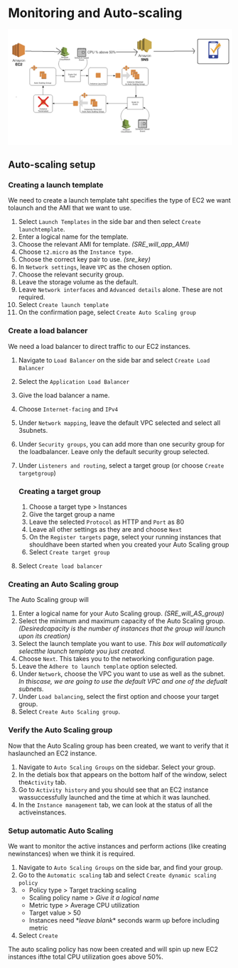 # Monitoring and Auto-scaling

![](./img/Cloud_watch_diagram.PNG)

## Auto-scaling setup
### Creating a launch template

We need to create a launch template taht specifies the type of EC2 we want tolaunch and the AMI that we want to use.
1. Select `Launch Templates` in the side bar and then select `Create launchtemplate`.
2. Enter a logical name for the template.
3. Choose the relevant AMI for template. *(SRE_will_app_AMI)*
4. Choose `t2.micro` as the `Instance type`.
5. Choose the correct key pair to use. *(sre_key)*
6. In `Network settings`, leave `VPC` as the chosen option.
7. Choose the relevant security group.
8. Leave the storage volume as the default.
9. Leave `Network interfaces` and `Advanced details` alone. These are not required.
10. Select `Create launch template`
11. On the confirmation page, select `Create Auto Scaling group`

### Create a load balancer

We need a load balancer to direct traffic to our EC2 instances.
1. Navigate to `Load Balancer` on the side bar and select `Create Load Balancer`
2. Select the `Application Load Balancer`
3. Give the load balancer a name.
4. Choose `Internet-facing` and `IPv4`
5. Under `Network mapping`, leave the default VPC selected and select all 3subnets.
6. Under `Security groups`, you can add more than one security group for the loadbalancer. Leave only the default security group selected.
7. Under `Listeners and routing`, select a target group (or choose `Create targetgroup`)

    ### Creating a target group
    1. Choose a target type > Instances
    2. Give the target group a name
    3. Leave the selected `Protocol` as HTTP and `Port` as 80
    4. Leave all other settings as they are and choose `Next`
    5. On the `Register targets` page, select your running instances that shouldhave been started when you created your Auto Scaling group
    6. Select `Create target group`

8. Select `Create load balancer`

### Creating an Auto Scaling group

The Auto Scaling group will 
1. Enter a logical name for your Auto Scaling group. *(SRE_will_AS_group)*
2. Select the minimum and maximum capacity of the Auto Scaling group. *(Desiredcapacity is the number of instances that the group will launch upon its creation)*
3. Select the launch template you want to use. *This box will automatically selectthe launch template you just created.*
4. Choose `Next`. This takes you to the networking configuration page.
5. Leave the `Adhere to launch template` option selected.
6. Under `Network`, choose the VPC you want to use as well as the subnet. *In thiscase, we are going to use the default VPC and one of the defualt subnets.*
7. Under `Load balancing`, select the first option and choose your target group.
8. Select `Create Auto Scaling group`.

### Verify the Auto Scaling group

Now that the Auto Scaling group has been created, we want to verify that it haslaunched an EC2 instance.
1. Navigate to `Auto Scaling Groups` on the sidebar. Select your group.
2. In the detials box that appears on the bottom half of the window, select the`Activity` tab.
3. Go to `Activity history` and you should see that an EC2 instance wassuccessfully launched and the time at which it was launched.
4. In the `Instance management` tab, we can look at the status of all the activeinstances.

### Setup automatic Auto Scaling

We want to monitor the active instances and perform actions (like creating newinstances) when we think it is required.
1. Navigate to `Auto Scaling Groups` on the side bar, and find your group.
2. Go to the `Automatic scaling` tab and select `Create dynamic scaling policy`
3. - Policy type > Target tracking scaling
   - Scaling policy name > *Give it a logical name*
   - Metric type > Average CPU utilization
   - Target value > 50
   - Instances need \**leave blank*\* seconds warm up before including metric
4. Select `Create`

The auto scaling policy has now been created and will spin up new EC2 instances ifthe total CPU utilization goes above 50%.